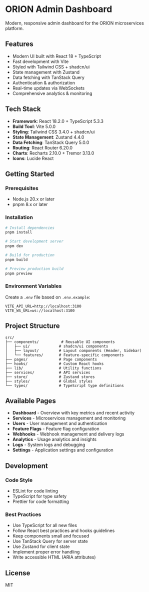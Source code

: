 # ORION Admin Dashboard

Modern, responsive admin dashboard for the ORION microservices platform.

## Features

- Modern UI built with React 18 + TypeScript
- Fast development with Vite
- Styled with Tailwind CSS + shadcn/ui
- State management with Zustand
- Data fetching with TanStack Query
- Authentication & authorization
- Real-time updates via WebSockets
- Comprehensive analytics & monitoring

## Tech Stack

- **Framework**: React 18.2.0 + TypeScript 5.3.3
- **Build Tool**: Vite 5.0.0
- **Styling**: Tailwind CSS 3.4.0 + shadcn/ui
- **State Management**: Zustand 4.4.0
- **Data Fetching**: TanStack Query 5.0.0
- **Routing**: React Router 6.20.0
- **Charts**: Recharts 2.10.0 + Tremor 3.13.0
- **Icons**: Lucide React

## Getting Started

### Prerequisites

- Node.js 20.x or later
- pnpm 8.x or later

### Installation

```bash
# Install dependencies
pnpm install

# Start development server
pnpm dev

# Build for production
pnpm build

# Preview production build
pnpm preview
```

### Environment Variables

Create a `.env` file based on `.env.example`:

```env
VITE_API_URL=http://localhost:3100
VITE_WS_URL=ws://localhost:3100
```

## Project Structure

```
src/
├── components/          # Reusable UI components
│   ├── ui/             # shadcn/ui components
│   ├── layout/         # Layout components (Header, Sidebar)
│   └── features/       # Feature-specific components
├── pages/              # Page components
├── hooks/              # Custom React hooks
├── lib/                # Utility functions
├── services/           # API services
├── store/              # Zustand stores
├── styles/             # Global styles
└── types/              # TypeScript type definitions
```

## Available Pages

- **Dashboard** - Overview with key metrics and recent activity
- **Services** - Microservices management and monitoring
- **Users** - User management and authentication
- **Feature Flags** - Feature flag configuration
- **Webhooks** - Webhook management and delivery logs
- **Analytics** - Usage analytics and insights
- **Logs** - System logs and debugging
- **Settings** - Application settings and configuration

## Development

### Code Style

- ESLint for code linting
- TypeScript for type safety
- Prettier for code formatting

### Best Practices

- Use TypeScript for all new files
- Follow React best practices and hooks guidelines
- Keep components small and focused
- Use TanStack Query for server state
- Use Zustand for client state
- Implement proper error handling
- Write accessible HTML (ARIA attributes)

## License

MIT
